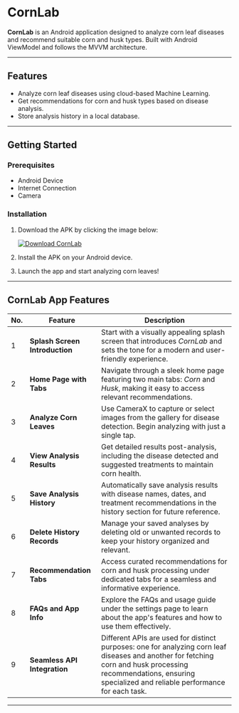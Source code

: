 # CornLab

**CornLab** is an Android application designed to analyze corn leaf diseases and recommend suitable corn and husk types. Built with Android ViewModel and follows the MVVM architecture.

---

## Features
- Analyze corn leaf diseases using cloud-based Machine Learning.
- Get recommendations for corn and husk types based on disease analysis.
- Store analysis history in a local database.

---

## Getting Started

### Prerequisites
- Android Device
- Internet Connection
- Camera

### Installation
1. Download the APK by clicking the image below:

   [![Download CornLab](https://your-image-link.com)](https://your-apk-link.com)

2. Install the APK on your Android device.
3. Launch the app and start analyzing corn leaves!

---

## CornLab App Features

| No. | Feature | Description |
|-----|-----------------------------|------------------------------------------------------------------------------------------------------------------------------------------------|
| 1 | **Splash Screen Introduction** | Start with a visually appealing splash screen that introduces *CornLab* and sets the tone for a modern and user-friendly experience. |
| 2 | **Home Page with Tabs** | Navigate through a sleek home page featuring two main tabs: *Corn* and *Husk*, making it easy to access relevant recommendations. |
| 3 | **Analyze Corn Leaves** | Use CameraX to capture or select images from the gallery for disease detection. Begin analyzing with just a single tap. |
| 4 | **View Analysis Results** | Get detailed results post-analysis, including the disease detected and suggested treatments to maintain corn health. |
| 5 | **Save Analysis History** | Automatically save analysis results with disease names, dates, and treatment recommendations in the history section for future reference. |
| 6 | **Delete History Records** | Manage your saved analyses by deleting old or unwanted records to keep your history organized and relevant. |
| 7 | **Recommendation Tabs** | Access curated recommendations for corn and husk processing under dedicated tabs for a seamless and informative experience. |
| 8 | **FAQs and App Info** | Explore the FAQs and usage guide under the settings page to learn about the app's features and how to use them effectively. |
| 9 | **Seamless API Integration** | Different APIs are used for distinct purposes: one for analyzing corn leaf diseases and another for fetching corn and husk processing recommendations, ensuring specialized and reliable performance for each task. |
---

